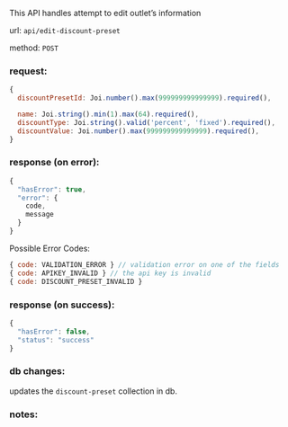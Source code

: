 This API handles attempt to edit outlet’s information

url: `api/edit-discount-preset`

method: `POST`

### request: 
```js
{
  discountPresetId: Joi.number().max(999999999999999).required(),

  name: Joi.string().min(1).max(64).required(),
  discountType: Joi.string().valid('percent', 'fixed').required(),
  discountValue: Joi.number().max(999999999999999).required(),
}
```

### response (on error):
```js
{
  "hasError": true,
  "error": {
    code,
    message
  }
}
```

Possible Error Codes:
```js
{ code: VALIDATION_ERROR } // validation error on one of the fields
{ code: APIKEY_INVALID } // the api key is invalid
{ code: DISCOUNT_PRESET_INVALID }
```

### response (on success):
```js
{
  "hasError": false,
  "status": "success"
}
```

### db changes:
updates the `discount-preset` collection in db.

### notes:

